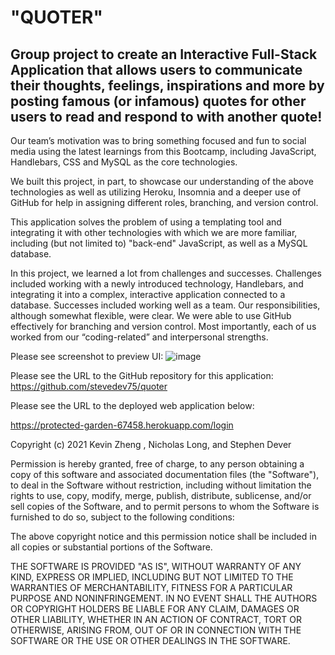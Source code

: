 # "QUOTER"

## Group project to create an Interactive Full-Stack Application that allows users to communicate their thoughts, feelings, inspirations and more by posting famous (or infamous) quotes for other users to read and respond to with another quote!

Our team’s motivation was to bring something focused and fun to social media using the latest learnings from this Bootcamp, including JavaScript, Handlebars, CSS and MySQL as the core technologies.  
 
We built this project, in part, to showcase our understanding of the above technologies as well as utilizing Heroku, Insomnia and a deeper use of GitHub for help in assigning different roles, branching, and version control.

This application solves the problem of using a templating tool and integrating it with other technologies with which we are more familiar, including (but not limited to) "back-end" JavaScript, as well as a MySQL database.

In this project, we learned a lot from challenges and successes. Challenges included working with a newly introduced technology, Handlebars, and integrating it into a complex, interactive application connected to a database. Successes included working well as a team. Our responsibilities, although somewhat flexible, were clear. We were able to use GitHub effectively for branching and version control. Most importantly, each of us worked from our “coding-related” and interpersonal strengths. 

Please see screenshot to preview UI:
![image](https://user-images.githubusercontent.com/77076615/122156479-0ce83600-ce37-11eb-8649-51b4a3a197e1.png)

Please see the URL to the GitHub repository for this application:
https://github.com/stevedev75/quoter

Please see the URL to the deployed web application below:

https://protected-garden-67458.herokuapp.com/login

Copyright (c) 2021 Kevin Zheng , Nicholas Long, and Stephen Dever

Permission is hereby granted, free of charge, to any person obtaining a copy of this software and associated documentation files (the "Software"), to deal in the Software without restriction, including without limitation the rights to use, copy, modify, merge, publish, distribute, sublicense, and/or sell copies of the Software, and to permit persons to whom the Software is furnished to do so, subject to the following conditions:

The above copyright notice and this permission notice shall be included in all copies or substantial portions of the Software.

THE SOFTWARE IS PROVIDED "AS IS", WITHOUT WARRANTY OF ANY KIND, EXPRESS OR IMPLIED, INCLUDING BUT NOT LIMITED TO THE WARRANTIES OF MERCHANTABILITY, FITNESS FOR A PARTICULAR PURPOSE AND NONINFRINGEMENT. IN NO EVENT SHALL THE AUTHORS OR COPYRIGHT HOLDERS BE LIABLE FOR ANY CLAIM, DAMAGES OR OTHER LIABILITY, WHETHER IN AN ACTION OF CONTRACT, TORT OR OTHERWISE, ARISING FROM, OUT OF OR IN CONNECTION WITH THE SOFTWARE OR THE USE OR OTHER DEALINGS IN THE SOFTWARE.
